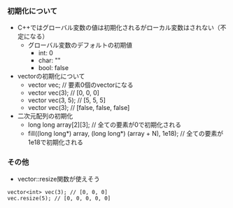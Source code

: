 ### 初期化について
- C++ではグローバル変数の値は初期化されるがローカル変数はされない（不定になる）
  - グローバル変数のデフォルトの初期値
    - int: 0
    - char: ""
    - bool: false
- vectorの初期化について
  - vector<int> vec; // 要素0個のvectorになる
  - vector<int> vec(3); // [0, 0, 0]
  - vector<int> vec(3, 5); // [5, 5, 5]
  - vector<bool> vec(3); // [false, false, false]
- 二次元配列の初期化
  - long long array[2][3]; // 全ての要素が0で初期化される
  - fill((long long*) array, (long long*) (array + N), 1e18); // 全ての要素が1e18で初期化される

### その他
- vector::resize関数が使えそう
```
vector<int> vec(3); // [0, 0, 0]
vec.resize(5); // [0, 0, 0, 0, 0]
```
